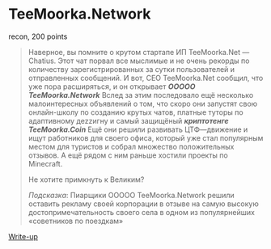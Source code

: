 # TeeMoorka.Network

recon, 200 points

> Наверное, вы помните о крутом стартапе ИП TeeMoorka.Net — Chatius.
> Этот чат порвал все мыслимые и не очень рекорды по количеству зарегистрированных
> за сутки пользователей и отправленных сообщений. И вот, CEO TeeMoorka.Net
> сообщил, что уже пора расширяться, и он открывает ***ООООО TeeMoorka.Network***
> Вслед за этим последовало ещё несколько малоинтересных объявлений о том,
> что скоро они запустят свою онлайн-школу по созданию крутых чатов, платные туторы
> по адаптивному деzzигну и самый защищёный ***криптотенге TeeMoorka.Coin***
> Ещё они решили развивать ЦТФ—движение и ищут работников для своего офиса, который
> уже стал популярным местом для туристов и собрал множество положительных отзывов.
> А ещё рядом с ним раньше хостили проекты по Minecraft.
> 
> Не хотите примкнуть к Великим?
> 
> *Подсказка*: Пиарщики ООООО TeeMoorka.Network решили оставить рекламу своей корпорации в отзыве на самую высокую достопримечательность своего села в одном из популярнейших «советников по поездкам»

[Write-up](WRITEUP.md)

